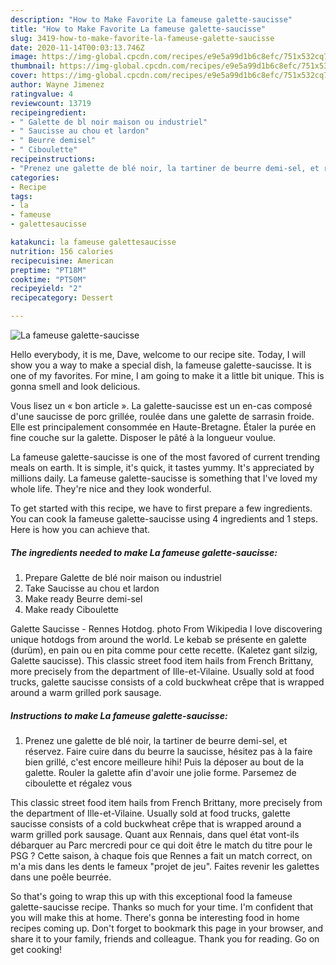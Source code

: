 ```yaml
---
description: "How to Make Favorite La fameuse galette-saucisse"
title: "How to Make Favorite La fameuse galette-saucisse"
slug: 3419-how-to-make-favorite-la-fameuse-galette-saucisse
date: 2020-11-14T00:03:13.746Z
image: https://img-global.cpcdn.com/recipes/e9e5a99d1b6c8efc/751x532cq70/la-fameuse-galette-saucisse-photo-principale-de-la-recette.jpg
thumbnail: https://img-global.cpcdn.com/recipes/e9e5a99d1b6c8efc/751x532cq70/la-fameuse-galette-saucisse-photo-principale-de-la-recette.jpg
cover: https://img-global.cpcdn.com/recipes/e9e5a99d1b6c8efc/751x532cq70/la-fameuse-galette-saucisse-photo-principale-de-la-recette.jpg
author: Wayne Jimenez
ratingvalue: 4
reviewcount: 13719
recipeingredient:
- " Galette de bl noir maison ou industriel"
- " Saucisse au chou et lardon"
- " Beurre demisel"
- " Ciboulette"
recipeinstructions:
- "Prenez une galette de blé noir, la tartiner de beurre demi-sel, et réservez. Faire cuire dans du beurre la saucisse, hésitez pas à la faire bien grillé, c&#39;est encore meilleure hihi! Puis la déposer au bout de la galette. Rouler la galette afin d&#39;avoir une jolie forme. Parsemez de ciboulette et régalez vous"
categories:
- Recipe
tags:
- la
- fameuse
- galettesaucisse

katakunci: la fameuse galettesaucisse 
nutrition: 156 calories
recipecuisine: American
preptime: "PT18M"
cooktime: "PT50M"
recipeyield: "2"
recipecategory: Dessert

---
```



![La fameuse galette-saucisse](https://img-global.cpcdn.com/recipes/e9e5a99d1b6c8efc/751x532cq70/la-fameuse-galette-saucisse-photo-principale-de-la-recette.jpg)

Hello everybody, it is me, Dave, welcome to our recipe site. Today, I will show you a way to make a special dish, la fameuse galette-saucisse. It is one of my favorites. For mine, I am going to make it a little bit unique. This is gonna smell and look delicious.

Vous lisez un « bon article ». La galette-saucisse est un en-cas composé d&#39;une saucisse de porc grillée, roulée dans une galette de sarrasin froide. Elle est principalement consommée en Haute-Bretagne. Étaler la purée en fine couche sur la galette. Disposer le pâté à la longueur voulue.

La fameuse galette-saucisse is one of the most favored of current trending meals on earth. It is simple, it's quick, it tastes yummy. It's appreciated by millions daily. La fameuse galette-saucisse is something that I've loved my whole life. They're nice and they look wonderful.


To get started with this recipe, we have to first prepare a few ingredients. You can cook la fameuse galette-saucisse using 4 ingredients and 1 steps. Here is how you can achieve that.

<!--inarticleads1-->

##### The ingredients needed to make La fameuse galette-saucisse:

1. Prepare  Galette de blé noir maison ou industriel
1. Take  Saucisse au chou et lardon
1. Make ready  Beurre demi-sel
1. Make ready  Ciboulette


Galette Saucisse - Rennes Hotdog. photo From Wikipedia I love discovering unique hotdogs from around the world. Le kebab se présente en galette (durüm), en pain ou en pita comme pour cette recette. (Kaletez gant silzig, Galette saucisse). This classic street food item hails from French Brittany, more precisely from the department of Ille-et-Vilaine. Usually sold at food trucks, galette saucisse consists of a cold buckwheat crêpe that is wrapped around a warm grilled pork sausage. 

<!--inarticleads2-->

##### Instructions to make La fameuse galette-saucisse:

1. Prenez une galette de blé noir, la tartiner de beurre demi-sel, et réservez. Faire cuire dans du beurre la saucisse, hésitez pas à la faire bien grillé, c&#39;est encore meilleure hihi! Puis la déposer au bout de la galette. Rouler la galette afin d&#39;avoir une jolie forme. Parsemez de ciboulette et régalez vous


This classic street food item hails from French Brittany, more precisely from the department of Ille-et-Vilaine. Usually sold at food trucks, galette saucisse consists of a cold buckwheat crêpe that is wrapped around a warm grilled pork sausage. Quant aux Rennais, dans quel état vont-ils débarquer au Parc mercredi pour ce qui doit être le match du titre pour le PSG ? Cette saison, à chaque fois que Rennes a fait un match correct, on m&#39;a mis dans les dents le fameux &#34;projet de jeu&#34;. Faites revenir les galettes dans une poêle beurrée. 

So that's going to wrap this up with this exceptional food la fameuse galette-saucisse recipe. Thanks so much for your time. I'm confident that you will make this at home. There's gonna be interesting food in home recipes coming up. Don't forget to bookmark this page in your browser, and share it to your family, friends and colleague. Thank you for reading. Go on get cooking!

